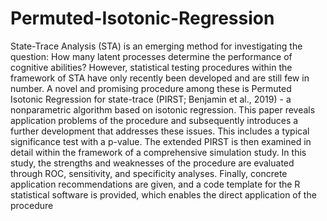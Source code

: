# Permuted-Isotonic-Regression

State-Trace Analysis (STA) is an emerging method for investigating the question: How many latent processes determine the performance of cognitive abilities? However, statistical testing procedures within the framework of STA have only recently been developed and are still few in number. A novel and promising procedure among these is Permuted Isotonic Regression for state-trace (PIRST; Benjamin et al., 2019) - a nonparametric algorithm based on isotonic regression. This paper reveals application problems of the procedure and subsequently introduces a further development that addresses these issues. This includes a typical significance test with a p-value. The extended PIRST is then examined in detail within the framework of a comprehensive simulation study. In this study, the strengths and weaknesses of the procedure are evaluated through ROC, sensitivity, and specificity analyses. Finally, concrete application recommendations are given, and a code template for the R statistical software is provided, which enables the direct application of the procedure
